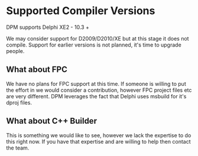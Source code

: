 # Supported Compiler Versions

DPM supports Delphi XE2 - 10.3 +

We may consider support for D2009/D2010/XE but at this stage it does not compile. Support for earlier versions is not planned, it's time to upgrade people.

## What about FPC

We have no plans for FPC support at this time. If someone is willing to put the effort in we would consider a contribution, however FPC project files etc are very different. DPM leverages the fact that Delphi uses msbuild for it's dproj files.

## What about C++ Builder

This is something we would like to see, however we lack the expertise to do this right now. If you have that expertise and are willing to help then contact the team.
